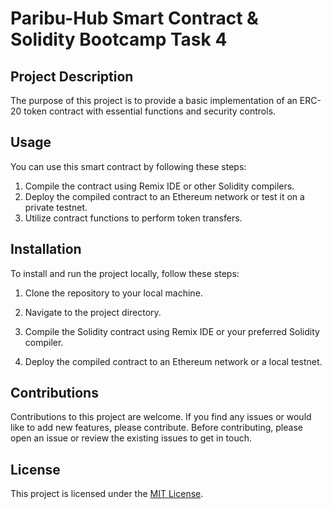 # Paribu-Hub Smart Contract & Solidity Bootcamp Task 4

## Project Description

The purpose of this project is to provide a basic implementation of an ERC-20 token contract with essential functions and security controls.

## Usage
You can use this smart contract by following these steps:

1. Compile the contract using Remix IDE or other Solidity compilers.
2. Deploy the compiled contract to an Ethereum network or test it on a private testnet.
3. Utilize contract functions to perform token transfers.

## Installation

To install and run the project locally, follow these steps:

1. Clone the repository to your local machine.

2. Navigate to the project directory.
    
3. Compile the Solidity contract using Remix IDE or your preferred Solidity compiler.

4. Deploy the compiled contract to an Ethereum network or a local testnet.

## Contributions

Contributions to this project are welcome. If you find any issues or would like to add new features, please contribute. Before contributing, please open an issue or review the existing issues to get in touch.

## License

This project is licensed under the [MIT License](LICENSE).
